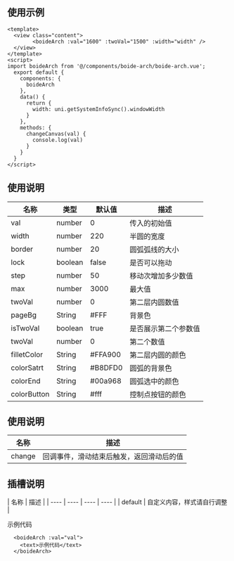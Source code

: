 
## 使用示例
```
<template>
  <view class="content">
		<boideArch :val="1600" :twoVal="1500" :width="width" />
  </view>
</template>
<script>
import boideArch from '@/components/boide-arch/boide-arch.vue';
  export default {
    components: {
      boideArch
    },
    data() {
      return {
        width: uni.getSystemInfoSync().windowWidth
      }
    },
    methods: {
      changeCanvas(val) {
        console.log(val)
      }
    }
  }
</script>
```

## 使用说明

|  名称   | 类型  |  默认值   |  描述  |
|  ----  | ----  |  ----  | ----  |
| val  | number |  0  |  传入的初始值  |
| width  | number |  220  | 半圆的宽度  |
| border  | number |  20  | 圆弧弧线的大小  |
| lock  | boolean |  false  | 是否可以拖动  |
| step  | number |  50  | 移动次增加多少数值  |
| max  | number |  3000  | 最大值  |
| twoVal  | number |  0  | 第二层内圆数值  |
| pageBg  | String |  #FFF  | 背景色  |
| isTwoVal  | boolean |  true  | 是否展示第二个参数值  |
| twoVal  | number |  0  | 第二个数值  |
| filletColor  | String |  #FFA900  | 第二层内圆的颜色  |
| colorSatrt  | String |  #B8DFD0  | 圆弧的背景色  |
| colorEnd  | String |  #00a968  | 圆弧选中的颜色  |
| colorButton  | String |  #fff  | 控制点按钮的颜色  |

## 使用说明

|  名称   |  描述  |
|  ----  | ----  |
| change  |  回调事件，滑动结束后触发，返回滑动后的值  |

##  插槽说明

|  名称   | 描述  |
|  ----  | ----  |  ----  | ----  |
| default  | 自定义内容，样式请自行调整  |

示例代码
```
  <boideArch :val="val">
    <text>示例代码</text>
  </boideArch>
```